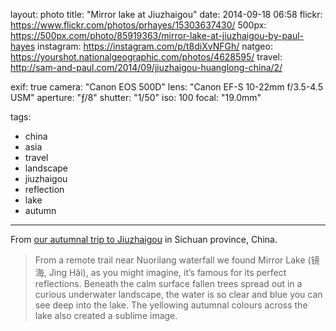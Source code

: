 layout: photo
title: "Mirror lake at Jiuzhaigou"
date: 2014-09-18 06:58
flickr: https://www.flickr.com/photos/prhayes/15303637430/
500px: https://500px.com/photo/85919363/mirror-lake-at-jiuzhaigou-by-paul-hayes
instagram: https://instagram.com/p/t8diXvNFGh/
natgeo: https://yourshot.nationalgeographic.com/photos/4628595/
travel: http://sam-and-paul.com/2014/09/jiuzhaigou-huanglong-china/2/

exif: true
camera: "Canon EOS 500D"
lens: "Canon EF-S 10-22mm f/3.5-4.5 USM"
aperture: "ƒ/8"
shutter: "1/50"
iso: 100
focal: "19.0mm"

tags:
  - china
  - asia
  - travel
  - landscape
  - jiuzhaigou
  - reflection
  - lake
  - autumn
---

From [our autumnal trip to Jiuzhaigou](http://sam-and-paul.com/2014/09/jiuzhaigou-huanglong-china/2/) in Sichuan province, China.

> From a remote trail near Nuorilang waterfall we found Mirror Lake (镜海, Jìng Hǎi), as you might imagine, it’s famous for its perfect reflections. Beneath the calm surface fallen trees spread out in a curious underwater landscape, the water is so clear and blue you can see deep into the lake. The yellowing autumnal colours across the lake also created a sublime image.
